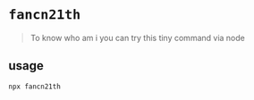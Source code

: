 # `fancn21th`

> To know who am i you can try this tiny command via node

## usage

```shell
npx fancn21th
```
